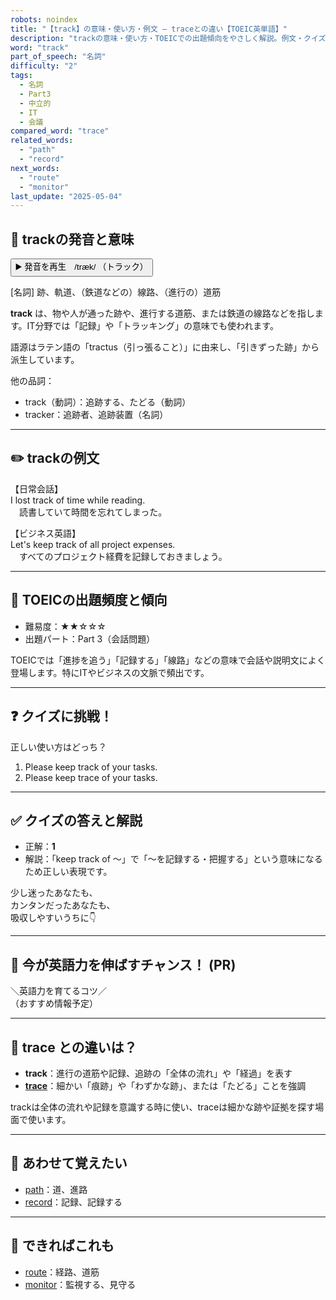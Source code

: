 ```yaml
---
robots: noindex
title: "【track】の意味・使い方・例文 ― traceとの違い【TOEIC英単語】"
description: "trackの意味・使い方・TOEICでの出題傾向をやさしく解説。例文・クイズ付きでtraceとの違いもわかりやすく学べます。"
word: "track"
part_of_speech: "名詞"
difficulty: "2"
tags:
  - 名詞
  - Part3
  - 中立的
  - IT
  - 会議
compared_word: "trace"
related_words:
  - "path"
  - "record"
next_words:
  - "route"
  - "monitor"
last_update: "2025-05-04"
---
```


## 🔰 trackの発音と意味

<button class="play-audio" onclick="playTTS('track')">
  <span class="play-audio-main">
    ▶️ 発音を再生　/træk/
  </span>
  <span class="play-audio-sub">
    （トラック）
  </span>
</button>

[名詞] 跡、軌道、（鉄道などの）線路、（進行の）道筋

**track** は、物や人が通った跡や、進行する道筋、または鉄道の線路などを指します。IT分野では「記録」や「トラッキング」の意味でも使われます。

語源はラテン語の「tractus（引っ張ること）」に由来し、「引きずった跡」から派生しています。

他の品詞：  
- track（動詞）：追跡する、たどる（動詞）
- tracker：追跡者、追跡装置（名詞）

---

## ✏️ trackの例文

【日常会話】  
I lost track of time while reading.  
　読書していて時間を忘れてしまった。

【ビジネス英語】  
Let's keep track of all project expenses.  
　すべてのプロジェクト経費を記録しておきましょう。

---

## 🎯 TOEICの出題頻度と傾向

- 難易度：★★☆☆☆
- 出題パート：Part 3（会話問題）

TOEICでは「進捗を追う」「記録する」「線路」などの意味で会話や説明文によく登場します。特にITやビジネスの文脈で頻出です。

---

## ❓ クイズに挑戦！

正しい使い方はどっち？

1. Please keep track of your tasks.  
2. Please keep trace of your tasks.

---

## ✅ クイズの答えと解説

- 正解：**1**
- 解説：「keep track of ～」で「～を記録する・把握する」という意味になるため正しい表現です。

少し迷ったあなたも、  
カンタンだったあなたも、  
吸収しやすいうちに👇️

---

## 🚀 今が英語力を伸ばすチャンス！ (PR)

<div class="info-center">
＼英語力を育てるコツ／<br>  
（おすすめ情報予定）
</div>

---

## 🤔  trace との違いは？

- **track**：進行の道筋や記録、追跡の「全体の流れ」や「経過」を表す
- **[trace](/trace)**：細かい「痕跡」や「わずかな跡」、または「たどる」ことを強調

trackは全体の流れや記録を意識する時に使い、traceは細かな跡や証拠を探す場面で使います。

---

## 🧩 あわせて覚えたい

- [path](/path)：道、進路
- [record](/record)：記録、記録する

---

## 📖 できればこれも

- [route](/route)：経路、道筋
- [monitor](/monitor)：監視する、見守る

<!-- cvid: aid41_bid04 -->
